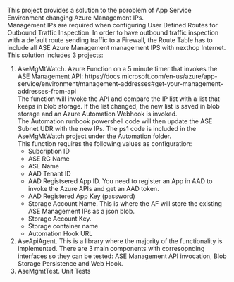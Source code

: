 This project provides a solution to the poroblem of App Service Environment changing Azure Management IPs.  <br>
Management IPs are required when configuring User Defined Routes for Outbound Traffic Inspection. In order to have outbound traffic inspection with a default route sending traffic to a Firewall, the Route Table has to include all ASE Azure Management management IPS with nexthop Internet.
This solution includes 3 projects:
<ol>
<li> AseMgMtWatch. Azure Function on a 5 minute timer that invokes the ASE Management API: 
https://docs.microsoft.com/en-us/azure/app-service/environment/management-addresses#get-your-management-addresses-from-api<br>
The function will invoke the API and compare the IP list with a list that keeps in blob storage. If the list changed, the new list is saved in blob storage and an Azure Automation Webhook is invoked.  <br>
The Automation runbook powershell code will then update the ASE Subnet UDR with the new IPs.  The ps1 code is included in the AseMgMtWatch project under the Automation folder.<br>
This function requires the following values as configuration:
<ul>
<li>Subcription ID
<li>ASE RG Name
<li>ASE Name
<li>AAD Tenant ID
<li>AAD Registsered App ID.  You need to register an App in AAD to invoke the Azure APIs and get an AAD token.
<li>AAD Registered App Key (password)
<li>Storage Account Name.  This is where the AF will store the existing ASE Management IPs as a json blob.
<li>Storage Account Key.
<li>Storage container name
<li>Automation Hook URL
</ul>
<li>AseApiAgent. This is a library where the majority of the functionality is implemented. There are 3 main components with corresopnding interfaces so they can be tested: ASE Management API invocation, Blob Storage Persistence and Web Hook.
<li>AseMgmtTest. Unit Tests
</ul>
